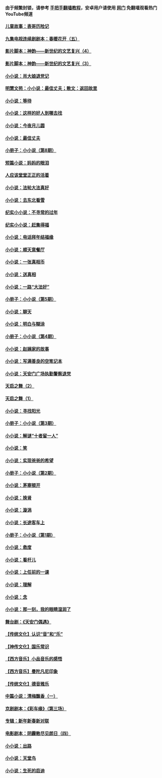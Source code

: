 #### 由于频繁封锁，请参考 [手把手翻墙教程](https://github.com/gfw-breaker/guides/wiki/)，安卓用户请使用 [网门](https://github.com/gfw-breaker/nogfw/blob/master/dl.md?t=06201500) 免翻墙观看热门YouTube频道 

#### [儿童故事：表哥历险记](../pages/328/383535.md?t=06201500) 

#### [九集电视连续剧剧本：春暖花开（五）](../pages/328/275919.md?t=06201500) 

#### [影片脚本：神韵——新世纪的文艺复兴（4）](../pages/328/266089.md?t=06201500) 

#### [影片脚本：神韵——新世纪的文艺复兴（3）](../pages/328/266087.md?t=06201500) 

#### [小小说：肖大娘退党记](../pages/328/239807.md?t=06201500) 

#### [明慧文苑：小小说：最佳丈夫；散文：返回故里](../pages/328/3439.md?t=06201500) 

#### [小小说：等待](../pages/328/223927.md?t=06201500) 

#### [小小说：这样的好人到哪去找](../pages/328/209396.md?t=06201500) 

#### [小小说：今夜月儿圆](../pages/328/193588.md?t=06201500) 

#### [小小说：最佳丈夫](../pages/328/190938.md?t=06201500) 

#### [小册子：小小说（第8期）](../pages/328/188202.md?t=06201500) 

#### [短篇小说：妈妈的眼泪](../pages/328/187712.md?t=06201500) 

#### [人应该堂堂正正的活着](../pages/328/182430.md?t=06201500) 

#### [小小说：法轮大法真好](../pages/328/174669.md?t=06201500) 

#### [小小说：去东北看雪](../pages/328/173882.md?t=06201500) 

#### [纪实小小说：不寻常的过年](../pages/328/173187.md?t=06201500) 

#### [纪实小小说：赶集得福](../pages/328/172652.md?t=06201500) 

#### [小小说：电话拜年结福缘](../pages/328/172533.md?t=06201500) 

#### [小小说：顺天意餐厅](../pages/328/170182.md?t=06201500) 

#### [小小说：一张真相币](../pages/328/169410.md?t=06201500) 

#### [小小说：送真相](../pages/328/166713.md?t=06201500) 

#### [小小说：一路“大法好”](../pages/328/162016.md?t=06201500) 

#### [小册子：小小说（第5期）](../pages/328/161131.md?t=06201500) 

#### [小小说：聊天](../pages/328/159640.md?t=06201500) 

#### [小小说：明白与糊涂](../pages/328/158101.md?t=06201500) 

#### [小册子：小小说（第4期）](../pages/328/158006.md?t=06201500) 

#### [小小说：赵姨家的故事](../pages/328/157843.md?t=06201500) 

#### [小小说：写满善良的空笔记本](../pages/328/157382.md?t=06201500) 

#### [小小说：天安门广场执勤警察退党](../pages/328/156982.md?t=06201500) 

#### [天启之舞（2）](../pages/328/153440.md?t=06201500) 

#### [天启之舞（1）](../pages/328/153439.md?t=06201500) 

#### [小小说：寻找阳光](../pages/328/153065.md?t=06201500) 

#### [小册子：小小说（第3期）](../pages/328/151715.md?t=06201500) 

#### [小小说：解谜“十者留一人”](../pages/328/148967.md?t=06201500) 

#### [小小说：笑](../pages/328/148905.md?t=06201500) 

#### [小小说：实现爸爸的希望](../pages/328/148096.md?t=06201500) 

#### [小册子：小小说（第2期）](../pages/328/147214.md?t=06201500) 

#### [小小说：茅塞顿开](../pages/328/147030.md?t=06201500) 

#### [小小说：换肾](../pages/328/146770.md?t=06201500) 

#### [小小说：漩涡](../pages/328/146683.md?t=06201500) 

#### [小小说：长途客车上](../pages/328/145076.md?t=06201500) 

#### [小册子：小小说（第1期）](../pages/328/143963.md?t=06201500) 

#### [小小说：救度](../pages/328/143927.md?t=06201500) 

#### [小小说：看杆儿](../pages/328/142137.md?t=06201500) 

#### [小小说：上任前的一课](../pages/328/140808.md?t=06201500) 

#### [小小说：理解](../pages/328/140476.md?t=06201500) 

#### [小小说：念](../pages/328/139513.md?t=06201500) 

#### [小小说：那一刻，我的眼睛湿润了](../pages/328/138476.md?t=06201500) 

#### [舞台剧：《天安门偶遇》](../pages/328/117155.md?t=06201500) 

#### [【传统文化】认识“音”和“乐”](../pages/328/108667.md?t=06201500) 

#### [【神传文化】国乐常识](../pages/328/104225.md?t=06201500) 

#### [【西方音乐】小品音乐的感悟](../pages/328/102924.md?t=06201500) 

#### [【西方音乐】曼陀凡尼印象](../pages/328/102922.md?t=06201500) 

#### [【传统文化】德音雅乐](../pages/328/102923.md?t=06201500) 

#### [中篇小说：清梅飘香（一）](../pages/328/101058.md?t=06201500) 

#### [京剧剧本：《彩车缘》（第三场）](../pages/328/96434.md?t=06201500) 

#### [专辑：新年新春新对联](../pages/328/94991.md?t=06201500) 

#### [电影剧本：阴霾散尽见朗日（四）](../pages/328/87081.md?t=06201500) 

#### [小小说：出路](../pages/328/84848.md?t=06201500) 

#### [小小说：天堂鸟](../pages/328/83084.md?t=06201500) 

#### [小小说：生死的启迪](../pages/328/70977.md?t=06201500) 

